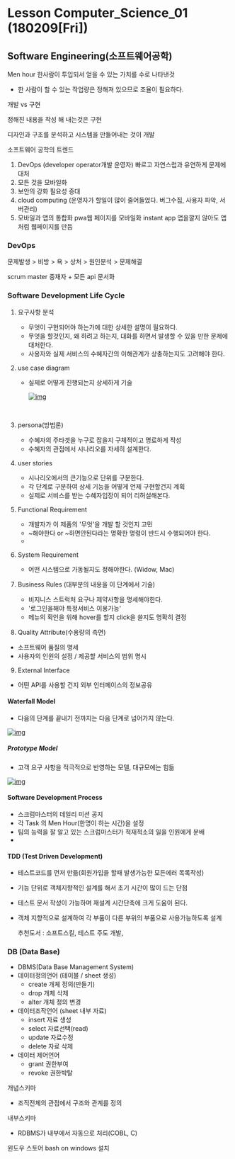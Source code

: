 # Lesson Computer_Science_01 (180209[Fri])

## Software Engineering(소프트웨어공학)

Men hour 한사람이 투입되서 얻을 수 있는 가치를 수로 나타낸것

- 한 사람이 할 수 있는 작업량은 정해져 있으므로 조율이 필요하다.

개발 vs 구현

정해진 내용을 작성 해 내는것은 구현

디자인과 구조를 분석하고 시스템을 만들어내는 것이 개발



소프트웨어 공학의 트렌드

1. DevOps (developer operator개발 운영자) 빠르고 자연스럽과 유연하게 문제에 대처
2. 모든 것을 모바일화
3. 보안의 강화 필요성 증대
4. cloud computing (운영자가 할일이 많이 줄어들었다. 버그수집, 사용자 파악, 서버관리)
5. 모바일과 앱의 통합화  pwa웹 페이지를 모바일화   instant app 앱을깔지 않아도 앱처럼 웹페이지를 만듬

### DevOps

문제발생 > 비방 > 욕 > 상처 > 원인분석 > 문제해결

scrum master 중재자 + 모든 api 문서화

### Software Development Life Cycle

1. 요구사항 분석

   - 무엇이 구현되어야 하는가에 대한 상세한 설명이 필요하다.
   - 무엇을 할것인지, 왜 하려고 하는지, 대화를 하면서 발생할 수 있을 만한 문제에 대처한다.
   - 사용자와 실제 서비스의 수혜자간의 이해관계가 상충하는지도 고려해야 한다.

2. use case diagram

   - 실제로 어떻게 진행되는지 상세하게 기술

     [![img](https://camo.githubusercontent.com/b5574f1a822118af3d555d89893411c5f0796183/68747470733a2f2f75706c6f61642e77696b696d656469612e6f72672f77696b6970656469612f636f6d6d6f6e732f7468756d622f312f31642f5573655f636173655f72657374617572616e745f6d6f64656c2e7376672f33323070782d5573655f636173655f72657374617572616e745f6d6f64656c2e7376672e706e67)](https://camo.githubusercontent.com/b5574f1a822118af3d555d89893411c5f0796183/68747470733a2f2f75706c6f61642e77696b696d656469612e6f72672f77696b6970656469612f636f6d6d6f6e732f7468756d622f312f31642f5573655f636173655f72657374617572616e745f6d6f64656c2e7376672f33323070782d5573655f636173655f72657374617572616e745f6d6f64656c2e7376672e706e67)

     ​

3. persona(방법론)

   - 수혜자의 주타겟을 누구로 잡을지 구체적이고 명료하게 작성
   - 수혜자의 관점에서 시나리오를 자세히 설계한다.

4. user stories

   - 시나리오에서의 큰기능으로 단위를 구분한다.
   - 각 단계로 구분하여 상세 기능을 어떻게 언제 구현할건지 계획
   - 실제로 서비스를 받는 수혜자입장이 되어 리허설해본다.

5. Functional Requirement

   - 개발자가 이 제품의 '무엇'을 개발 할 것인지 고민
   - ~해야한다 or ~하면안된다라는 명확한 명령이 반드시 수행되어야 한다. 
   - ​

6. System Requirement

   - 어떤 시스템으로 가동될지도 정해야한다. (Widow, Mac)

7. Business Rules (대부분의 내용을 이 단계에서 기술)

   - 비지니스 스트럭처 요구나 제약사항을 명세해야한다.
   - '로그인을해야 특정서비스 이용가능'
   - 메뉴의 확인을 위해 hover를 할지 click을 쓸지도 명확히 결정

8.  Quality Attribute(수용량의 측면)

   - 소프트웨어 품질의 명세
   - 사용자의 인원의 설정 / 제공할 서비스의 범위 명시

9.  External Interface

   - 어떤 API를 사용할 건지 외부 인터페이스의 정보공유

#### Waterfall Model

- 다음의 단계를 끝내기 전까지는 다음 단계로 넘어가지 않는다.

[![img](https://camo.githubusercontent.com/4d3e9948674ebadd04af58d5f399a6519b162339/687474703a2f2f312e62702e626c6f6773706f742e636f6d2f2d67786a3945456d614b43632f5558667336643344325a492f4141414141414141417a492f6452657075654e77574b302f73313630302f776174657266616c6c2d6d6f64656c2d73646c63312e6a7067)](https://camo.githubusercontent.com/4d3e9948674ebadd04af58d5f399a6519b162339/687474703a2f2f312e62702e626c6f6773706f742e636f6d2f2d67786a3945456d614b43632f5558667336643344325a492f4141414141414141417a492f6452657075654e77574b302f73313630302f776174657266616c6c2d6d6f64656c2d73646c63312e6a7067)

##### Prototype Model

- 고객 요구 사항을 적극적으로 반영하는 모델, 대규모에는 힘듦

[![img](https://camo.githubusercontent.com/1b83e0aea69edad5253717a8784fa1e31040ebca/687474703a2f2f73686f7065656d6172742e776565626c792e636f6d2f75706c6f6164732f322f392f352f312f32393531363539352f383735353333345f6f7269672e6a7067)](https://camo.githubusercontent.com/1b83e0aea69edad5253717a8784fa1e31040ebca/687474703a2f2f73686f7065656d6172742e776565626c792e636f6d2f75706c6f6164732f322f392f352f312f32393531363539352f383735353333345f6f7269672e6a7067)

#### Software Development Process

- 스크럼마스터의 데일리 미션 공지
- 각 Task 의 Men Hour(한명이 하는 시간)을 설정
- 팀의 능력을 잘 알고 있는 스크럼마스터가 적재적소의 일을 인원에게 분배
-  

#### TDD (Test Driven Development)

- 테스트코드를 먼저 만듦(회원가입을 할때 발생가능한 모든에러 목록작성)

- 기능 단위로 객체지향적인 설계를 해서 초기 시간이 많이 드는 단점

- 테스트 문서 작성이 가능하며 재설계 시간단축에 크게 도움이 된다.

- 객체 지향적으로 설계하여 각 부품이 다른 부위의 부품으로 사용가능하도록 설계

  추천도서 : 소프트스킬, 테스트 주도 개발,

### DB (Data Base)

- DBMS(Data Base Management System)
- 데이터정의언어 (테이블 / sheet 생성)
  - create 개체 정의(만들기)
  - drop 개체 삭제
  - alter 개체 정의 변경
- 데이터조작언어 (sheet 내부 자료)
  - insert 자료 생성
  - select 자료선택(read)
  - update 자료수정
  - delete 자료 삭제
- 데이터 제어언어
  - grant 권한부여
  - revoke 권한박탈



개념스키마

- 조직전체의 관점에서 구조와 관계를 정의

내부스키마

-  RDBMS가 내부에서 자동으로 처리(COBL, C)

윈도우 스토어 bash on windows 설치